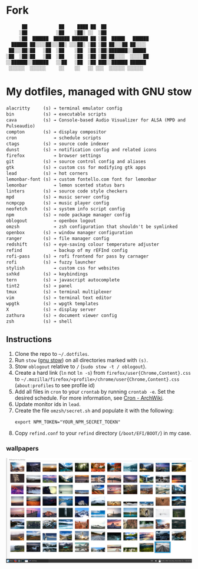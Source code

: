 # Fork

```
      ██            ██     ████ ██  ██
     ░██           ░██    ░██░ ░░  ░██
     ░██  ██████  ██████ ██████ ██ ░██  █████   ██████
  ██████ ██░░░░██░░░██░ ░░░██░ ░██ ░██ ██░░░██ ██░░░░
 ██░░░██░██   ░██  ░██    ░██  ░██ ░██░███████░░█████
░██  ░██░██   ░██  ░██    ░██  ░██ ░██░██░░░░  ░░░░░██
░░██████░░██████   ░░██   ░██  ░██ ███░░██████ ██████
 ░░░░░░  ░░░░░░     ░░    ░░   ░░ ░░░  ░░░░░░ ░░░░░░

```

# My dotfiles, managed with GNU stow

```
alacritty     (s) ➔ terminal emulator config
bin           (s) ➔ executable scripts
cava          (s) ➔ Console-based Audio Visualizer for ALSA (MPD and Pulseaudio)
compton       (s) ➔ display compositor
cron              ➔ schedule scripts
ctags         (s) ➔ source code indexer
dunst         (s) ➔ notification config and related icons
firefox           ➔ browser settings
git           (s) ➔ source control config and aliases
gtk           (s) ➔ custom css for modifying gtk apps
lead          (s) ➔ hot corners
lemonbar-font (s) ➔ custom fontello.com font for lemonbar
lemonbar          ➔ lemon scented status bars
linters       (s) ➔ source code style checkers
mpd           (s) ➔ music server config
ncmpcpp       (s) ➔ music player config
neofetch      (s) ➔ system info script config
npm           (s) ➔ node package manager config
oblogout          ➔ openbox logout
omzsh             ➔ zsh configuration that shouldn't be symlinked
openbox       (s) ➔ window manager configuration
ranger        (s) ➔ file manager config
redshift      (s) ➔ eye-saving colour temperature adjuster
refind            ➔ backup of my rEFInd config
rofi-pass     (s) ➔ rofi frontend for pass by carnager
rofi          (s) ➔ fuzzy launcher
stylish           ➔ custom css for websites
sxhkd         (s) ➔ keybindings
tern          (s) ➔ javascript autocomplete
tint2         (s) ➔ panel
tmux          (s) ➔ terminal multiplexer
vim           (s) ➔ terminal text editor
wpgtk         (s) ➔ wpgtk templates
X             (s) ➔ display server
zathura       (s) ➔ document viewer config
zsh           (s) ➔ shell
```

## Instructions
1. Clone the repo to `~/.dotfiles`.
1. Run `stow` ([gnu stow](https://www.gnu.org/software/stow/)) on all directories marked with `(s)`.
1. Stow `oblogout` relative to `/` (`sudo stow -t / oblogout`).
1. Create a hard link (`ln` not `ln -s`) from `firefox/user{Chrome,Content}.css` to `~/.mozilla/firefox/<profile>/chrome/user{Chrome,Content}.css` (`about:profiles` to see profile id)
1. Add all files in `cron` to your `crontab` by running `crontab -e`. Set the desired schedule. For more information, see [Cron - ArchWiki](https://wiki.archlinux.org/index.php/Cron#Crontab_format).
1. Update monitor ids in `lead`.
1. Create the file `omzsh/secret.sh` and populate it with the following:
    ```
    export NPM_TOKEN="YOUR_NPM_SECRET_TOEKN"
    ```
1. Copy `refind.conf` to your `refind` directory (`/boot/EFI/BOOT/`) in my case.

### wallpapers
![scrot 15](https://raw.githubusercontent.com/Iambecomeroot/dotfiles/master/scrots/Screenshot_2016-12-31_19-38-33.png)

